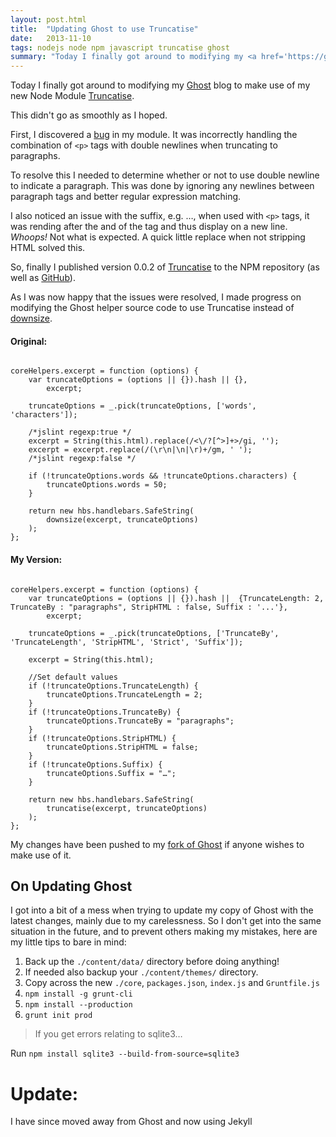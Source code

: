 ```yaml
---
layout: post.html
title:  "Updating Ghost to use Truncatise"
date:   2013-11-10
tags: nodejs node npm javascript truncatise ghost
summary: "Today I finally got around to modifying my <a href='https://ghost.org/' target='_blank'>Ghost</a> blog to make use of my new Node Module <a href='//blog.marcusnoble.co.uk/publishing-my-first-npm-module/'>Truncatise</a>.<br/><br/>This didn't go as smoothly as I hoped."
---
```


Today I finally got around to modifying my [Ghost](https://ghost.org/) blog to make use of my new Node Module [Truncatise](/2013-10-29-publishing-my-first-npm-module/).

This didn't go as smoothly as I hoped.

First, I discovered a [bug](//github.com/AverageMarcus/Truncatise/issues/1) in my module. It was incorrectly handling the combination of `<p>` tags with double newlines when truncating to paragraphs.

To resolve this I needed to determine whether or not to use double newline to indicate a paragraph. This was done by ignoring any newlines between paragraph tags and better regular expression matching.

I also noticed an issue with the suffix, e.g. &hellip;, when used with `<p>` tags, it was rending after the and of the tag and thus display on a new line. _Whoops!_ Not what is expected. A quick little replace when not stripping HTML solved this.

So, finally I published version 0.0.2 of [Truncatise](//npmjs.org/package/truncatise) to the NPM repository (as well as [GitHub](//github.com/AverageMarcus/Truncatise)).

As I was now happy that the issues were resolved, I made progress on modifying the Ghost helper source code to use Truncatise instead of [downsize](//npmjs.org/package/downsize).

#### Original:
<pre><code class="javascript">
coreHelpers.excerpt = function (options) {
    var truncateOptions = (options || {}).hash || {},
        excerpt;

    truncateOptions = _.pick(truncateOptions, ['words', 'characters']);

    /*jslint regexp:true */
    excerpt = String(this.html).replace(/<\/?[^>]+>/gi, '');
    excerpt = excerpt.replace(/(\r\n|\n|\r)+/gm, ' ');
    /*jslint regexp:false */

    if (!truncateOptions.words && !truncateOptions.characters) {
        truncateOptions.words = 50;
    }

    return new hbs.handlebars.SafeString(
        downsize(excerpt, truncateOptions)
    );
};
</code></pre>

#### My Version:
<pre><code class="javascript">
coreHelpers.excerpt = function (options) {
    var truncateOptions = (options || {}).hash ||  {TruncateLength: 2, TruncateBy : "paragraphs", StripHTML : false, Suffix : '...'},
        excerpt;

    truncateOptions = _.pick(truncateOptions, ['TruncateBy', 'TruncateLength', 'StripHTML', 'Strict', 'Suffix']);

    excerpt = String(this.html);

    //Set default values
    if (!truncateOptions.TruncateLength) {
        truncateOptions.TruncateLength = 2;
    }
    if (!truncateOptions.TruncateBy) {
        truncateOptions.TruncateBy = "paragraphs";
    }
    if (!truncateOptions.StripHTML) {
        truncateOptions.StripHTML = false;
    }
    if (!truncateOptions.Suffix) {
        truncateOptions.Suffix = "&hellip;";
    }

    return new hbs.handlebars.SafeString(
        truncatise(excerpt, truncateOptions)
    );
};
</code></pre>

My changes have been pushed to my [fork of Ghost](//github.com/AverageMarcus/Ghost) if anyone wishes to make use of it.

## On Updating Ghost

I got into a bit of a mess when trying to update my copy of Ghost with the latest changes, mainly due to my carelessness. So I don't get into the same situation in the future, and to prevent others making my mistakes, here are my little tips to bare in mind:

1. Back up the `./content/data/` directory before doing anything!
2. If needed also backup your `./content/themes/` directory.
3. Copy across the new `./core`, `packages.json`, `index.js` and `Gruntfile.js`
4. `npm install -g grunt-cli`
5. `npm install --production`
6. `grunt init prod`

> If you get errors relating to sqlite3&hellip;

Run `npm install sqlite3 --build-from-source=sqlite3`

# Update:
I have since moved away from Ghost and now using Jekyll
